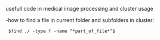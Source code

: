 usefull code in medical image processing and cluster usage


-how to find a file in current folder and subfolders in cluster:


     $find ./ -type f -name "*part_of_file*"$
